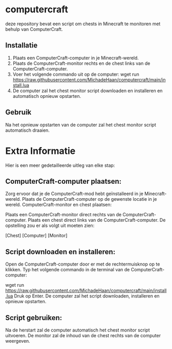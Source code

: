 # computercraft

deze repository bevat een script om chests in Minecraft te monitoren met behulp van ComputerCraft.

## Installatie

1. Plaats een ComputerCraft-computer in je Minecraft-wereld.
2. Plaats de ComputerCraft-monitor rechts en de chest links van de ComputerCraft-computer.
3. Voer het volgende commando uit op de computer: wget run https://raw.githubusercontent.com/MichadeHaan/computercraft/main/install.lua
4. De computer zal het chest monitor script downloaden en installeren en automatisch opnieuw opstarten.
## Gebruik
Na het opnieuw opstarten van de computer zal het chest monitor script automatisch draaien.

# Extra Informatie
Hier is een meer gedetailleerde uitleg van elke stap:

## ComputerCraft-computer plaatsen:

Zorg ervoor dat je de ComputerCraft-mod hebt geïnstalleerd in je Minecraft-wereld.
Plaats de ComputerCraft-computer op de gewenste locatie in je wereld.
ComputerCraft-monitor en chest plaatsen:

Plaats een ComputerCraft-monitor direct rechts van de ComputerCraft-computer.
Plaats een chest direct links van de ComputerCraft-computer.
De opstelling zou er als volgt uit moeten zien:

[Chest] [Computer] [Monitor]
## Script downloaden en installeren:

Open de ComputerCraft-computer door er met de rechtermuisknop op te klikken.
Typ het volgende commando in de terminal van de ComputerCraft-computer:

wget run https://raw.githubusercontent.com/MichadeHaan/computercraft/main/install.lua
Druk op Enter. De computer zal het script downloaden, installeren en opnieuw opstarten.
## Script gebruiken:

Na de herstart zal de computer automatisch het chest monitor script uitvoeren.
De monitor zal de inhoud van de chest rechts van de computer weergeven.
